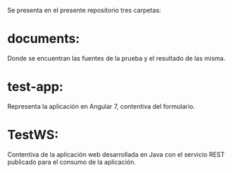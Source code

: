 

Se presenta en el presente repositorio tres carpetas:

# documents:
Donde se encuentran las fuentes de la prueba y el resultado de las misma.

# test-app:
Representa la aplicación en Angular 7, contentiva del formulario.

# TestWS:
Contentiva de la aplicación web desarrollada en Java con el servicio REST publicado para el consumo de la aplicación.


